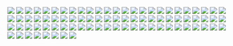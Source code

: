 ![](https://github.com/muhammadsanwarulislam/PHP-All-in-One/blob/master/ZCE%20Preparation/Function%20and%20Array/questions/001.jpg)
![](https://github.com/muhammadsanwarulislam/PHP-All-in-One/blob/master/ZCE%20Preparation/Function%20and%20Array/questions/002.jpg)
![](https://github.com/muhammadsanwarulislam/PHP-All-in-One/blob/master/ZCE%20Preparation/Function%20and%20Array/questions/003.jpg)
![](https://github.com/muhammadsanwarulislam/PHP-All-in-One/blob/master/ZCE%20Preparation/Function%20and%20Array/questions/004.jpg)
![](https://github.com/muhammadsanwarulislam/PHP-All-in-One/blob/master/ZCE%20Preparation/Function%20and%20Array/questions/005.jpg)
![](https://github.com/muhammadsanwarulislam/PHP-All-in-One/blob/master/ZCE%20Preparation/Function%20and%20Array/questions/006.jpg)
![](https://github.com/muhammadsanwarulislam/PHP-All-in-One/blob/master/ZCE%20Preparation/Function%20and%20Array/questions/007.jpg)
![](https://github.com/muhammadsanwarulislam/PHP-All-in-One/blob/master/ZCE%20Preparation/Function%20and%20Array/questions/008.jpg)
![](https://github.com/muhammadsanwarulislam/PHP-All-in-One/blob/master/ZCE%20Preparation/Function%20and%20Array/questions/009_exp.jpg)
![](https://github.com/muhammadsanwarulislam/PHP-All-in-One/blob/master/ZCE%20Preparation/Function%20and%20Array/questions/009.jpg)
![](https://github.com/muhammadsanwarulislam/PHP-All-in-One/blob/master/ZCE%20Preparation/Function%20and%20Array/questions/010.jpg)
![](https://github.com/muhammadsanwarulislam/PHP-All-in-One/blob/master/ZCE%20Preparation/Function%20and%20Array/questions/011.jpg)
![](https://github.com/muhammadsanwarulislam/PHP-All-in-One/blob/master/ZCE%20Preparation/Function%20and%20Array/questions/012.jpg)
![](https://github.com/muhammadsanwarulislam/PHP-All-in-One/blob/master/ZCE%20Preparation/Function%20and%20Array/questions/013.jpg)
![](https://github.com/muhammadsanwarulislam/PHP-All-in-One/blob/master/ZCE%20Preparation/Function%20and%20Array/questions/014.jpg)
![](https://github.com/muhammadsanwarulislam/PHP-All-in-One/blob/master/ZCE%20Preparation/Function%20and%20Array/questions/015.jpg)
![](https://github.com/muhammadsanwarulislam/PHP-All-in-One/blob/master/ZCE%20Preparation/Function%20and%20Array/questions/016.jpg)
![](https://github.com/muhammadsanwarulislam/PHP-All-in-One/blob/master/ZCE%20Preparation/Function%20and%20Array/questions/017.jpg)
![](https://github.com/muhammadsanwarulislam/PHP-All-in-One/blob/master/ZCE%20Preparation/Function%20and%20Array/questions/018.jpg)
![](https://github.com/muhammadsanwarulislam/PHP-All-in-One/blob/master/ZCE%20Preparation/Function%20and%20Array/questions/019.jpg)
![](https://github.com/muhammadsanwarulislam/PHP-All-in-One/blob/master/ZCE%20Preparation/Function%20and%20Array/questions/020.jpg)
![](https://github.com/muhammadsanwarulislam/PHP-All-in-One/blob/master/ZCE%20Preparation/Function%20and%20Array/questions/021_exp.jpg)
![](https://github.com/muhammadsanwarulislam/PHP-All-in-One/blob/master/ZCE%20Preparation/Function%20and%20Array/questions/021.jpg)
![](https://github.com/muhammadsanwarulislam/PHP-All-in-One/blob/master/ZCE%20Preparation/Function%20and%20Array/questions/022.jpg)
![](https://github.com/muhammadsanwarulislam/PHP-All-in-One/blob/master/ZCE%20Preparation/Function%20and%20Array/questions/023.jpg)
![](https://github.com/muhammadsanwarulislam/PHP-All-in-One/blob/master/ZCE%20Preparation/Function%20and%20Array/questions/024.jpg)
![](https://github.com/muhammadsanwarulislam/PHP-All-in-One/blob/master/ZCE%20Preparation/Function%20and%20Array/questions/025.jpg)
![](https://github.com/muhammadsanwarulislam/PHP-All-in-One/blob/master/ZCE%20Preparation/Function%20and%20Array/questions/026.jpg)
![](https://github.com/muhammadsanwarulislam/PHP-All-in-One/blob/master/ZCE%20Preparation/Function%20and%20Array/questions/027.jpg)
![](https://github.com/muhammadsanwarulislam/PHP-All-in-One/blob/master/ZCE%20Preparation/Function%20and%20Array/questions/028.jpg)
![](https://github.com/muhammadsanwarulislam/PHP-All-in-One/blob/master/ZCE%20Preparation/Function%20and%20Array/questions/029.jpg)
![](https://github.com/muhammadsanwarulislam/PHP-All-in-One/blob/master/ZCE%20Preparation/Function%20and%20Array/questions/030_exp.jpg)
![](https://github.com/muhammadsanwarulislam/PHP-All-in-One/blob/master/ZCE%20Preparation/Function%20and%20Array/questions/030.jpg)
![](https://github.com/muhammadsanwarulislam/PHP-All-in-One/blob/master/ZCE%20Preparation/Function%20and%20Array/questions/031.jpg)
![](https://github.com/muhammadsanwarulislam/PHP-All-in-One/blob/master/ZCE%20Preparation/Function%20and%20Array/questions/032.jpg)
![](https://github.com/muhammadsanwarulislam/PHP-All-in-One/blob/master/ZCE%20Preparation/Function%20and%20Array/questions/033.jpg)
![](https://github.com/muhammadsanwarulislam/PHP-All-in-One/blob/master/ZCE%20Preparation/Function%20and%20Array/questions/034.jpg)
![](https://github.com/muhammadsanwarulislam/PHP-All-in-One/blob/master/ZCE%20Preparation/Function%20and%20Array/questions/035.jpg)
![](https://github.com/muhammadsanwarulislam/PHP-All-in-One/blob/master/ZCE%20Preparation/Function%20and%20Array/questions/036.jpg)
![](https://github.com/muhammadsanwarulislam/PHP-All-in-One/blob/master/ZCE%20Preparation/Function%20and%20Array/questions/037.jpg)
![](https://github.com/muhammadsanwarulislam/PHP-All-in-One/blob/master/ZCE%20Preparation/Function%20and%20Array/questions/038.jpg)
![](https://github.com/muhammadsanwarulislam/PHP-All-in-One/blob/master/ZCE%20Preparation/Function%20and%20Array/questions/039.jpg)
![](https://github.com/muhammadsanwarulislam/PHP-All-in-One/blob/master/ZCE%20Preparation/Function%20and%20Array/questions/040.jpg)
![](https://github.com/muhammadsanwarulislam/PHP-All-in-One/blob/master/ZCE%20Preparation/Function%20and%20Array/questions/041.jpg)
![](https://github.com/muhammadsanwarulislam/PHP-All-in-One/blob/master/ZCE%20Preparation/Function%20and%20Array/questions/042.jpg)
![](https://github.com/muhammadsanwarulislam/PHP-All-in-One/blob/master/ZCE%20Preparation/Function%20and%20Array/questions/043.jpg)
![](https://github.com/muhammadsanwarulislam/PHP-All-in-One/blob/master/ZCE%20Preparation/Function%20and%20Array/questions/044.jpg)
![](https://github.com/muhammadsanwarulislam/PHP-All-in-One/blob/master/ZCE%20Preparation/Function%20and%20Array/questions/045.jpg)
![](https://github.com/muhammadsanwarulislam/PHP-All-in-One/blob/master/ZCE%20Preparation/Function%20and%20Array/questions/046.jpg)
![](https://github.com/muhammadsanwarulislam/PHP-All-in-One/blob/master/ZCE%20Preparation/Function%20and%20Array/questions/047.jpg)
![](https://github.com/muhammadsanwarulislam/PHP-All-in-One/blob/master/ZCE%20Preparation/Function%20and%20Array/questions/048.jpg)
![](https://github.com/muhammadsanwarulislam/PHP-All-in-One/blob/master/ZCE%20Preparation/Function%20and%20Array/questions/049.jpg)
![](https://github.com/muhammadsanwarulislam/PHP-All-in-One/blob/master/ZCE%20Preparation/Function%20and%20Array/questions/050.jpg)
![](https://github.com/muhammadsanwarulislam/PHP-All-in-One/blob/master/ZCE%20Preparation/Function%20and%20Array/questions/051.jpg)
![](https://github.com/muhammadsanwarulislam/PHP-All-in-One/blob/master/ZCE%20Preparation/Function%20and%20Array/questions/052.jpg)
![](https://github.com/muhammadsanwarulislam/PHP-All-in-One/blob/master/ZCE%20Preparation/Function%20and%20Array/questions/053.jpg)
![](https://github.com/muhammadsanwarulislam/PHP-All-in-One/blob/master/ZCE%20Preparation/Function%20and%20Array/questions/054.jpg)
![](https://github.com/muhammadsanwarulislam/PHP-All-in-One/blob/master/ZCE%20Preparation/Function%20and%20Array/questions/055.jpg)
![](https://github.com/muhammadsanwarulislam/PHP-All-in-One/blob/master/ZCE%20Preparation/Function%20and%20Array/questions/056.jpg)
![](https://github.com/muhammadsanwarulislam/PHP-All-in-One/blob/master/ZCE%20Preparation/Function%20and%20Array/questions/057.jpg)
![](https://github.com/muhammadsanwarulislam/PHP-All-in-One/blob/master/ZCE%20Preparation/Function%20and%20Array/questions/058.jpg)
![](https://github.com/muhammadsanwarulislam/PHP-All-in-One/blob/master/ZCE%20Preparation/Function%20and%20Array/questions/059.jpg)
![](https://github.com/muhammadsanwarulislam/PHP-All-in-One/blob/master/ZCE%20Preparation/Function%20and%20Array/questions/060.jpg)
![](https://github.com/muhammadsanwarulislam/PHP-All-in-One/blob/master/ZCE%20Preparation/Function%20and%20Array/questions/061.jpg)
![](https://github.com/muhammadsanwarulislam/PHP-All-in-One/blob/master/ZCE%20Preparation/Function%20and%20Array/questions/062.jpg)
![](https://github.com/muhammadsanwarulislam/PHP-All-in-One/blob/master/ZCE%20Preparation/Function%20and%20Array/questions/062.jpg)
![](https://github.com/muhammadsanwarulislam/PHP-All-in-One/blob/master/ZCE%20Preparation/Function%20and%20Array/questions/063.jpg)
![](https://github.com/muhammadsanwarulislam/PHP-All-in-One/blob/master/ZCE%20Preparation/Function%20and%20Array/questions/064.jpg)
![](https://github.com/muhammadsanwarulislam/PHP-All-in-One/blob/master/ZCE%20Preparation/Function%20and%20Array/questions/065.jpg)
![](https://github.com/muhammadsanwarulislam/PHP-All-in-One/blob/master/ZCE%20Preparation/Function%20and%20Array/questions/066.jpg)
![](https://github.com/muhammadsanwarulislam/PHP-All-in-One/blob/master/ZCE%20Preparation/Function%20and%20Array/questions/067.jpg)
![](https://github.com/muhammadsanwarulislam/PHP-All-in-One/blob/master/ZCE%20Preparation/Function%20and%20Array/questions/068.jpg)
![](https://github.com/muhammadsanwarulislam/PHP-All-in-One/blob/master/ZCE%20Preparation/Function%20and%20Array/questions/069.jpg)
![](https://github.com/muhammadsanwarulislam/PHP-All-in-One/blob/master/ZCE%20Preparation/Function%20and%20Array/questions/070.jpg)
![](https://github.com/muhammadsanwarulislam/PHP-All-in-One/blob/master/ZCE%20Preparation/Function%20and%20Array/questions/071.jpg)
![](https://github.com/muhammadsanwarulislam/PHP-All-in-One/blob/master/ZCE%20Preparation/Function%20and%20Array/questions/072.jpg)
![](https://github.com/muhammadsanwarulislam/PHP-All-in-One/blob/master/ZCE%20Preparation/Function%20and%20Array/questions/073.jpg)
![](https://github.com/muhammadsanwarulislam/PHP-All-in-One/blob/master/ZCE%20Preparation/Function%20and%20Array/questions/074.jpg)
![](https://github.com/muhammadsanwarulislam/PHP-All-in-One/blob/master/ZCE%20Preparation/Function%20and%20Array/questions/075.jpg)
![](https://github.com/muhammadsanwarulislam/PHP-All-in-One/blob/master/ZCE%20Preparation/Function%20and%20Array/questions/076.jpg)
![](https://github.com/muhammadsanwarulislam/PHP-All-in-One/blob/master/ZCE%20Preparation/Function%20and%20Array/questions/077.jpg)
![](https://github.com/muhammadsanwarulislam/PHP-All-in-One/blob/master/ZCE%20Preparation/Function%20and%20Array/questions/078.jpg)
![](https://github.com/muhammadsanwarulislam/PHP-All-in-One/blob/master/ZCE%20Preparation/Function%20and%20Array/questions/079.jpg)

